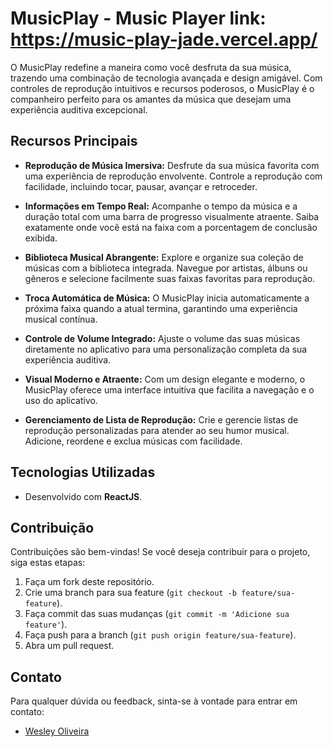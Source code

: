 # MusicPlay - Music Player link: https://music-play-jade.vercel.app/

O MusicPlay redefine a maneira como você desfruta da sua música, trazendo uma combinação de tecnologia avançada e design amigável. Com controles de reprodução intuitivos e recursos poderosos, o MusicPlay é o companheiro perfeito para os amantes da música que desejam uma experiência auditiva excepcional.

## Recursos Principais

- **Reprodução de Música Imersiva:** Desfrute da sua música favorita com uma experiência de reprodução envolvente. Controle a reprodução com facilidade, incluindo tocar, pausar, avançar e retroceder.

- **Informações em Tempo Real:** Acompanhe o tempo da música e a duração total com uma barra de progresso visualmente atraente. Saiba exatamente onde você está na faixa com a porcentagem de conclusão exibida.

- **Biblioteca Musical Abrangente:** Explore e organize sua coleção de músicas com a biblioteca integrada. Navegue por artistas, álbuns ou gêneros e selecione facilmente suas faixas favoritas para reprodução.

- **Troca Automática de Música:** O MusicPlay inicia automaticamente a próxima faixa quando a atual termina, garantindo uma experiência musical contínua.

- **Controle de Volume Integrado:** Ajuste o volume das suas músicas diretamente no aplicativo para uma personalização completa da sua experiência auditiva.

- **Visual Moderno e Atraente:** Com um design elegante e moderno, o MusicPlay oferece uma interface intuitiva que facilita a navegação e o uso do aplicativo.

- **Gerenciamento de Lista de Reprodução:** Crie e gerencie listas de reprodução personalizadas para atender ao seu humor musical. Adicione, reordene e exclua músicas com facilidade.

## Tecnologias Utilizadas

- Desenvolvido com **ReactJS**.

## Contribuição

Contribuições são bem-vindas! Se você deseja contribuir para o projeto, siga estas etapas:
1. Faça um fork deste repositório.
2. Crie uma branch para sua feature (`git checkout -b feature/sua-feature`).
3. Faça commit das suas mudanças (`git commit -m 'Adicione sua feature'`).
4. Faça push para a branch (`git push origin feature/sua-feature`).
5. Abra um pull request.

## Contato

Para qualquer dúvida ou feedback, sinta-se à vontade para entrar em contato:

- [Wesley Oliveira](https://www.linkedin.com/in/johnweslley65/)



